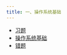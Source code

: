 ```yaml
---
title: 一、操作系统基础
---
```


- <a href="/notes408/posts/操作系统笔记/一操作系统基础/习题"> 习题 </a>
- <a href="/notes408/posts/操作系统笔记/一操作系统基础/操作系统基础"> 操作系统基础 </a>
- <a href="/notes408/posts/操作系统笔记/一操作系统基础/错题"> 错题 </a>

